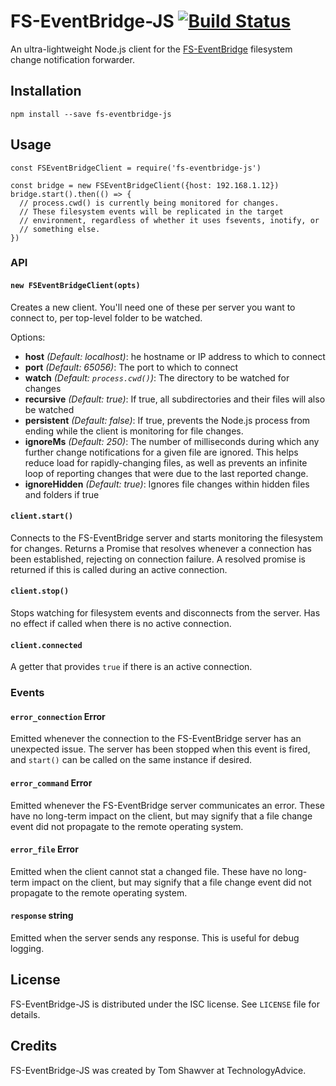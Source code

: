 # FS-EventBridge-JS [![Build Status](https://travis-ci.org/TechnologyAdvice/fs-eventbridge-js.svg?branch=master)](https://travis-ci.org/TechnologyAdvice/fs-eventbridge-js)
An ultra-lightweight Node.js client for the [FS-EventBridge](https://github.com/TechnologyAdvice/fs_eventbridge) filesystem change notification forwarder.

## Installation

```
npm install --save fs-eventbridge-js
```

## Usage

```
const FSEventBridgeClient = require('fs-eventbridge-js')

const bridge = new FSEventBridgeClient({host: 192.168.1.12})
bridge.start().then(() => {
  // process.cwd() is currently being monitored for changes.
  // These filesystem events will be replicated in the target
  // environment, regardless of whether it uses fsevents, inotify, or
  // something else.
})
```

### API

#### `new FSEventBridgeClient(opts)`
Creates a new client. You'll need one of these per server you want to connect to, per top-level folder to be watched.

Options:

- **host** _(Default: localhost)_: he hostname or IP address to which to connect
- **port** _(Default: 65056)_: The port to which to connect
- **watch** _(Default: `process.cwd()`)_: The directory to be watched for changes
- **recursive** _(Default: true)_: If true, all subdirectories and their files will also be watched
- **persistent** _(Default: false)_: If true, prevents the Node.js process from ending while the client is monitoring for file changes.
- **ignoreMs** _(Default: 250)_: The number of milliseconds during which any further change notifications for a given file are ignored. This helps reduce load for rapidly-changing files, as well as prevents an infinite loop of reporting changes that were due to the last reported change.
- **ignoreHidden** _(Default: true)_: Ignores file changes within hidden files and folders if true

#### `client.start()`
Connects to the FS-EventBridge server and starts monitoring the filesystem for changes. Returns a Promise that resolves whenever a connection has been established, rejecting on connection failure. A resolved promise is returned if this is called during an active connection.

#### `client.stop()`
Stops watching for filesystem events and disconnects from the server. Has no effect if called when there is no active connection.

#### `client.connected`
A getter that provides `true` if there is an active connection.

### Events

#### `error_connection` Error
Emitted whenever the connection to the FS-EventBridge server has an unexpected issue. The server has been stopped when this event is fired, and `start()` can be called on the same instance if desired.

#### `error_command` Error
Emitted whenever the FS-EventBridge server communicates an error. These have no long-term impact on the client, but may signify that a file change event did not propagate to the remote operating system.

#### `error_file` Error
Emitted when the client cannot stat a changed file. These have no long-term impact on the client, but may signify that a file change event did not propagate to the remote operating system.

#### `response` string
Emitted when the server sends any response. This is useful for debug logging.

## License
FS-EventBridge-JS is distributed under the ISC license. See `LICENSE` file for details.

## Credits
FS-EventBridge-JS was created by Tom Shawver at TechnologyAdvice.

